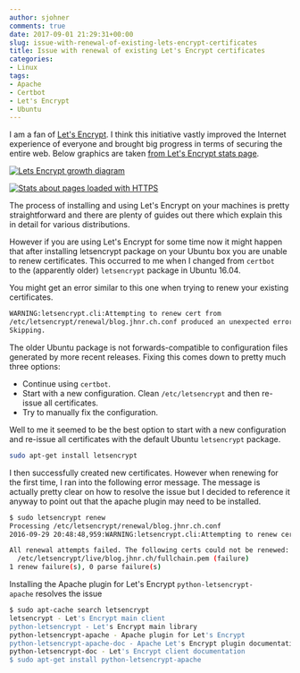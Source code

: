 ```yaml
---
author: sjohner
comments: true
date: 2017-09-01 21:29:31+00:00
slug: issue-with-renewal-of-existing-lets-encrypt-certificates
title: Issue with renewal of existing Let's Encrypt certificates
categories:
- Linux
tags:
- Apache
- Certbot
- Let's Encrypt
- Ubuntu
---
```


I am a fan of [Let's Encrypt](https://letsencrypt.org/). I think this initiative vastly improved the Internet experience of everyone and brought big progress in terms of securing the entire web. Below graphics are taken [from Let's Encrypt stats page](https://letsencrypt.org/stats/).

[![Lets Encrypt growth diagram](/images/LetsEncrypt_Growth.png)](/images/LetsEncrypt_Growth.png)

[![Stats about pages loaded with HTTPS](/images/Pages_Loaded_Firefox_HTTPS.png)](/images/Pages_Loaded_Firefox_HTTPS.png)

The process of installing and using Let's Encrypt on your machines is pretty straightforward and there are plenty of guides out there which explain this in detail for various distributions.

However if you are using Let's Encrypt for some time now it might happen that after installing letsencrypt package on your Ubuntu box you are unable to renew certificates. This occurred to me when I changed from `certbot` to the (apparently older) `letsencrypt` package in Ubuntu 16.04.

You might get an error similar to this one when trying to renew your existing certificates.

```bash
WARNING:letsencrypt.cli:Attempting to renew cert from
/etc/letsencrypt/renewal/blog.jhnr.ch.conf produced an unexpected error: 'server'.
Skipping.
```

The older Ubuntu package is not forwards-compatible to configuration files generated by more recent releases. Fixing this comes down to pretty much three options:

* Continue using `certbot`.
* Start with a new configuration. Clean `/etc/letsencrypt` and then re-issue all certificates.
* Try to manually fix the configuration.

Well to me it seemed to be the best option to start with a new configuration and re-issue all certificates with the default Ubuntu `letsencrypt` package.

```bash
sudo apt-get install letsencrypt
```

I then successfully created new certificates. However when renewing for the first time, I ran into the following error message. The message is actually pretty clear on how to resolve the issue but I decided to reference it anyway to point out that the apache plugin may need to be installed.

```bash
$ sudo letsencrypt renew
Processing /etc/letsencrypt/renewal/blog.jhnr.ch.conf
2016-09-29 20:48:48,959:WARNING:letsencrypt.cli:Attempting to renew cert from /etc/letsencrypt/renewal/blog.jhnr.ch.conf produced an unexpected error: The ested apache plugin does not appear to be installed. Skipping.

All renewal attempts failed. The following certs could not be renewed:
  /etc/letsencrypt/live/blog.jhnr.ch/fullchain.pem (failure)
1 renew failure(s), 0 parse failure(s)
```

Installing the Apache plugin for Let's Encrypt `python-letsencrypt-apache` resolves the issue

```bash
$ sudo apt-cache search letsencrypt
letsencrypt - Let's Encrypt main client
python-letsencrypt - Let's Encrypt main library
python-letsencrypt-apache - Apache plugin for Let's Encrypt
python-letsencrypt-apache-doc - Apache Let's Encrypt plugin documentation
python-letsencrypt-doc - Let's Encrypt client documentation
$ sudo apt-get install python-letsencrypt-apache
```